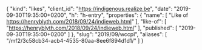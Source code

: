 {
  "kind": "likes",
  "client_id": "https://indigenous.realize.be",
  "date": "2019-09-30T19:35:00+0200",
  "h": "h-entry",
  "properties": {
    "name": [
      "Like of https://henryblyth.com/2018/09/24/indieweb.html"
    ],
    "like-of": [
      "https://henryblyth.com/2018/09/24/indieweb.html"
    ],
    "published": [
      "2019-09-30T19:35:00+0200"
    ]
  },
  "slug": "2019/09/wccpl",
  "aliases": [
    "/mf2/3c58cb34-acb4-4535-80aa-8ee6f894d1d1/"
  ]
}
